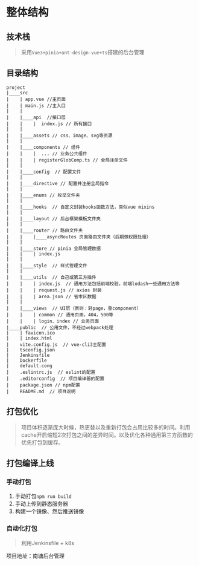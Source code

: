 # 整体结构

## 技术栈

> 采用`Vue3+pinia+ant-design-vue+ts`搭建的后台管理

## 目录结构

```
project
|____src
|	 | app.vue //主页面
|	 | main.js //主入口
|	 |
| 	 |____api  //接口层
|	 |	  |  index.js // 所有接口
|    |
|    |____assets // css、image、svg等资源
|    |
|	 |____components // 组件
|	 |    |  ... // 业务公共组件
|    |    | registerGlobComp.ts // 全局注册文件
|	 |
|	 |____config  // 配置文件
|	 |
|	 |____directive // 配置并注册全局指令
|	 |
| 	 |____enums // 枚举文件夹
|	 |
|	 |____hooks  // 自定义封装hooks函数方法，类似vue mixins
|	 |
|	 |____layout // 后台框架模板文件夹
|	 |
|	 |____router // 路由文件夹
|	 |    |____asyncRoutes 页面路由文件夹（后期做权限处理）
|	 |
|	 |____store // pinia 全局管理数据
|	 |	  | index.js
|	 |
|	 |____style  // 样式管理文件
|	 |
|	 |____utils  // 自己或第三方插件
|	 |	  | index.js  // 通用方法包括前端校验，前端lodash一些通用方法等
|	 |	  | request.js // axios 封装
|	 |	  | area.json // 省市区数据
|	 |
|	 |____views  // UI层（原则：轻page，重component）
|	 |	  | common // 通用页面，404，500等
|	 |	  | login、index // 业务页面
|____public  // 公用文件，不经过webpack处理
|	 | favicon.ico
|	 | index.html
|	 vite.config.js  // vue-cli3主配置
|	 tsconfig.json
|	 Jenkinsfile
|	 Dockerfile
| 	 default.cong  
| 	 .eslintrc.js  // eslint的配置
|	 .editorconfig  // 项目编译器的配置
|    package.json // npm配置
|    README.md  // 项目说明

```

## 打包优化

> 项目体积逐渐庞大时候，热更替以及重新打包会占用比较多的时间。利用cache开启缩短2次打包之间的差异时间。以及优化各种通用第三方函数的优先打包到缓存。

## 打包编译上线

### 手动打包

1. 手动打包`npm run build`
2. 手动上传到静态服务器
3. 构建一个镜像、然后推送镜像

### 自动化打包

> 利用Jenkinsfile + k8s



项目地址：南塘后台管理